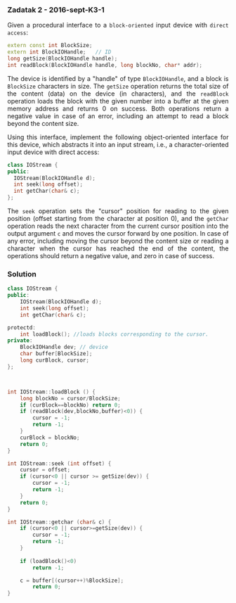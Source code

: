 ### Zadatak 2 - 2016-sept-K3-1

<div align="justify">

Given a procedural interface to a `block-oriented` input device with `direct access`:

```cpp
extern const int BlockSize;
extern int BlockIOHandle;   // ID
long getSize(BlockIOHandle handle);
int readBlock(BlockIOHandle handle, long blockNo, char* addr);
```

The device is identified by a "handle" of type `BlockIOHandle`, and a block is `BlockSize` characters in size. The `getSize` operation returns the total size of the content (data) on the device (in characters), and the `readBlock` operation loads the block with the given number into a buffer at the given memory address and returns 0 on success. Both operations return a negative value in case of an error, including an attempt to read a block beyond the content size.

Using this interface, implement the following object-oriented interface for this device, which abstracts it into an input stream, i.e., a character-oriented input device with direct access:

```cpp
class IOStream {
public:
  IOStream(BlockIOHandle d);
  int seek(long offset);
  int getChar(char& c);
};
```

The `seek` operation sets the "cursor" position for reading to the given position (offset starting from the character at position 0), and the `getChar` operation reads the next character from the current cursor position into the output argument `c` and moves the cursor forward by one position. In case of any error, including moving the cursor beyond the content size or reading a character when the cursor has reached the end of the content, the operations should return a negative value, and zero in case of success.


### Solution

```cpp
class IOStream {
public:
    IOStream(BlockIOHandle d);
    int seek(long offset);
    int getChar(char& c);

protectd: 
    int loadBlock(); //loads blocks corresponding to the cursor. 
private:
    BlockIOHandle dev; // device
    char buffer[BlockSize]; 
    long curBlock, cursor;
};



int IOStream::loadBlock () {
    long blockNo = cursor/BlockSize;
    if (curBlock==blockNo) return 0;
    if (readBlock(dev,blockNo,buffer)<0)) {
        cursor = -1;
        return -1;
    } 
    curBlock = blockNo;
    return 0; 
}

int IOStream::seek (int offset) {
    cursor = offset;
    if (cursor<0 || cursor >= getSize(dev)) {
        cursor = -1;
        return -1;
    } 
    return 0;
}

int IOStream::getchar (char& c) {
    if (cursor<0 || cursor>=getSize(dev)) {
        cursor = -1;
        return -1;
    }
    
    if (loadBlock()<0) 
        return -1; 

    c = buffer[(cursor++)%BlockSize];
        return 0;
}


```

</dev>
